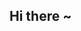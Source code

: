 ## Hi there ~

<!--
**tzfiona/tzfiona** is a ✨ _special_ ✨ repository because its `README.md` (this file) appears on your GitHub profile.

Here are some ideas to get you started:

- 🔭 I’m currently working on ...
- 🌱 I’m currently learning ...
- 👯 I’m looking to collaborate on ...
- 🤔 I’m looking for help with ...
- 💬 Ask me about ...
- 📫 How to reach me: ...
- 😄 Pronouns: ...
- ⚡ Fun fact: ...
-->

<!--
I'm Fiona, and welcome to my Github! I'm currently a 🖥️Computer Science & Linguistics student at 🏫UCLA passionate about using technology and creativity to whirl up a fresh batch of  ideas!    
    
🔎 Interested in AI, HCI, Computational Linguistics  
🔭 Currently working on Extracting Structured Information Using Large Language Models and an Object Detection Application    
🌱 Currently learning ... ML and some languages  
🧸 About me... 🇹🇼🇦🇺  
🌟 If it's recharge time, I'm probably... making another ceramic bowl🥣, filmmaking🎥, sim racing🏁, or napping🛌   
📫 Find me! tzfiona[at]g.ucla.edu or tz.fiona[at]outlook.com
-->
